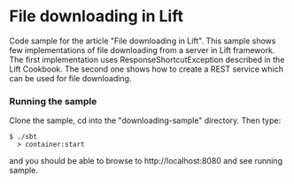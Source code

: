 File downloading in Lift
========================

Code sample for the article "File downloading in Lift".
This sample shows few implementations of file downloading from a server in Lift framework. The first implementation uses
ResponseShortcutException described in the Lift Cookbook. The second one shows how to create a REST service which can be
used for file downloading.

### Running the sample
Clone the sample, cd into the "downloading-sample" directory. Then type:
```
$ ./sbt
  > container:start
```
and you should be able to browse to http://localhost:8080 and see running sample.

